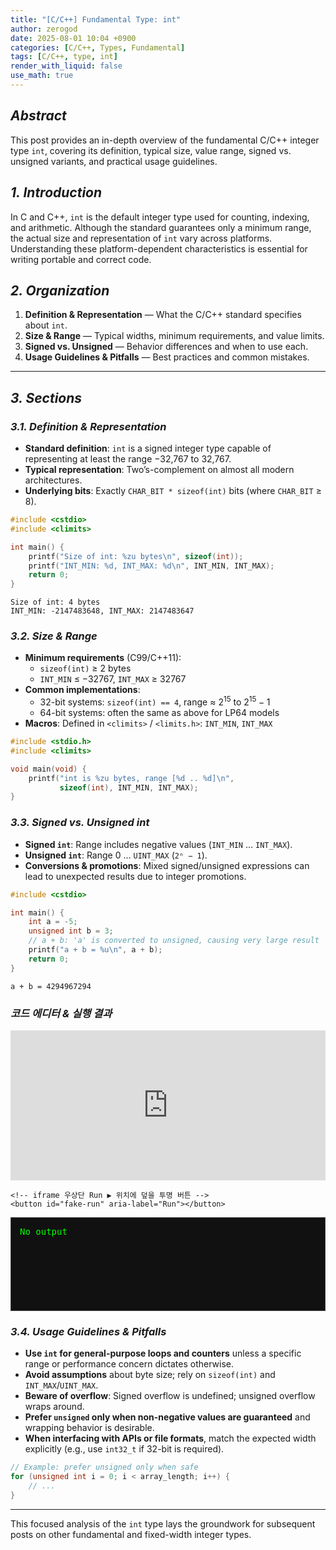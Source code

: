 ```yaml
---
title: "[C/C++] Fundamental Type: int"
author: zerogod
date: 2025-08-01 10:04 +0900
categories: [C/C++, Types, Fundamental]
tags: [C/C++, type, int]
render_with_liquid: false
use_math: true
---
```


## ***Abstract***  
This post provides an in-depth overview of the fundamental C/C++ integer type `int`, covering its definition, typical size, value range, signed vs. unsigned variants, and practical usage guidelines.

## ***1. Introduction***  
In C and C++, `int` is the default integer type used for counting, indexing, and arithmetic. Although the standard guarantees only a minimum range, the actual size and representation of `int` vary across platforms. Understanding these platform-dependent characteristics is essential for writing portable and correct code.

## ***2. Organization***  
1. **Definition & Representation** — What the C/C++ standard specifies about `int`.  
2. **Size & Range** — Typical widths, minimum requirements, and value limits.  
3. **Signed vs. Unsigned** — Behavior differences and when to use each.  
4. **Usage Guidelines & Pitfalls** — Best practices and common mistakes.

---

## ***3. Sections***

### ***3.1. Definition & Representation***  
- **Standard definition**: `int` is a signed integer type capable of representing at least the range −32,767 to 32,767.  
- **Typical representation**: Two’s-complement on almost all modern architectures.  
- **Underlying bits**: Exactly `CHAR_BIT * sizeof(int)` bits (where `CHAR_BIT` $\ge$ 8).

```cpp
#include <cstdio>
#include <climits>

int main() {
    printf("Size of int: %zu bytes\n", sizeof(int));
    printf("INT_MIN: %d, INT_MAX: %d\n", INT_MIN, INT_MAX);
    return 0;
}
```
```shell
Size of int: 4 bytes
INT_MIN: -2147483648, INT_MAX: 2147483647
```

### ***3.2. Size & Range***  
- **Minimum requirements** (C99/C++11):  
  - `sizeof(int)` $\ge$ 2 bytes  
  - `INT_MIN` $\le$ −32767, `INT_MAX` $\ge$ 32767  
- **Common implementations**:  
  - 32-bit systems: `sizeof(int) == 4`, range $\approx$ $2^{15}$ to $2^{15}-1$  
  - 64-bit systems: often the same as above for LP64 models  
- **Macros**: Defined in `<climits>` / `<limits.h>`: `INT_MIN`, `INT_MAX`

```cpp
#include <stdio.h>
#include <climits>

void main(void) {
    printf("int is %zu bytes, range [%d .. %d]\n",
           sizeof(int), INT_MIN, INT_MAX);
}
```
### ***3.3. Signed vs. Unsigned int***  
- **Signed `int`**: Range includes negative values (`INT_MIN` … `INT_MAX`).  
- **Unsigned `int`**: Range 0 … `UINT_MAX` (`2ⁿ − 1`).  
- **Conversions & promotions**: Mixed signed/unsigned expressions can lead to unexpected results due to integer promotions.

```cpp
#include <cstdio>

int main() {
    int a = -5;
    unsigned int b = 3;
    // a + b: 'a' is converted to unsigned, causing very large result
    printf("a + b = %u\n", a + b);
    return 0;
}
```
```shell
a + b = 4294967294
```

### ***코드 에디터 & 실행 결과***

  <style>
    /* wrapper를 기준으로 overlay 위치 계산 */
    #wrapper {
      position: relative;
      width: 100%;
      margin: auto;
    }

    /* iframe은 pointer-events:none 으로 편집 비활성화 */
    #oc-editor {
      width: 100%;
      height: 240px;
      border: none;
      pointer-events: none;
    }

    /* 투명 오버레이 버튼 */
    #fake-run {
      position: absolute;
      background: transparent;
      border: none;
      cursor: pointer;
      z-index: 10;
      /* top/left/width/height 는 JS에서 계산 */
    }

    /* 콘솔 */
    #console {
      background: #111;
      color: #0f0;
      padding: 1em;
      min-height: 120px;
      white-space: pre-wrap;
      overflow-y: auto;
      border: 1px solid #444;
      margin-top: .5em;
    }
    /* 숨겨진 포커스 홀더 */
    #focus-holder {
      position: absolute;
      width: 0;
      height: 0;
      overflow: hidden;
      outline: none;
    }
  </style>
<body>
  <div id="focus-holder" tabindex="-1"></div>
  <div id="wrapper">
    <!-- 1) 읽기 전용 에디터 (OneCompiler iFrame) -->
    <iframe
      id="oc-editor"
      src="https://onecompiler.com/embed/cpp?listenToEvents=true&hideLanguageSelection=true&hideNew=true&hideNewFileOption=true&hideTitle=true&hideEditorOptions=true&hideStdin=true&hideResult=true&theme=dark&codeChangeEvent=true">
    </iframe>

    <!-- iframe 우상단 Run ▶ 위치에 덮을 투명 버튼 -->
    <button id="fake-run" aria-label="Run"></button>
  </div>

  <!-- 4) 콘솔 -->
  <pre id="console">No output</pre>

  <script>
    // 고정 C++ 코드
    const FIXED_CODE = `
#include <cstdio>

int main() {
    int a = -5, b = 3;
    printf("a + b = %u\\n", a + b);
    return 0;
}

`;

    // 1) 실행 로직
    async function runCode() {
      const out = document.getElementById('console');
      out.textContent = 'Running…';

      try {
        const resp = await fetch(
          'https://onecompiler-apis.p.rapidapi.com/api/v1/run', {
            method: 'POST',
            headers: {
              'Content-Type':   'application/json',
              'X-RapidAPI-Key': '7876acb14emshbef1e44fdc99122p110b48jsn9f388c2d805a',
              'X-RapidAPI-Host':'onecompiler-apis.p.rapidapi.com'
            },
            body: JSON.stringify({
              language: 'cpp',
              version:  'latest',
              files: [{ name:'main.cpp', content: FIXED_CODE }]
            })
          }
        );
        const j = await resp.json();
        out.textContent = j.stdout || j.output || j.errors || j.stderr || 'No output';
      } catch (e) {
        out.textContent = 'Error: ' + e.message;
      }
    }

    // 2) 외부 버튼 클릭 바인딩
    document.getElementById('fake-run').addEventListener('click', runCode);

    // iframe 로드 완료 시점에 코드 주입
    document.getElementById('oc-editor').addEventListener('load', () => {
      const iframeWin = document.getElementById('oc-editor').contentWindow;
      // 1) 코드 주입
      iframeWin.postMessage({
        eventType: 'populateCode',
        language: 'cpp',
        files: [{ name:'main.cpp', content: FIXED_CODE.trimgStart() }]
      }, '*');
      // 2) 바로 포커스 해제
      setTimeout(() => {
        document.getElementById('oc-editor').blur();
        document.getElementById('focus-holder').focus();
        window.focus();
      }, 50);
    });

    // 5) overlay 위치/크기 계산 함수
    function updateOverlay() {
      const iframe  = document.getElementById('oc-editor');
      const overlay = document.getElementById('fake-run');
      const wrap    = document.getElementById('wrapper');

      const ifrRect = iframe.getBoundingClientRect();
      const wpRect  = wrap.getBoundingClientRect();

      // iframe 내부 우상단에 Run 버튼이 위치한다고 가정
      const btnW = 80;   // Run ▶ 버튼 예상 너비
      const btnH = 32;   // Run ▶ 버튼 예상 높이
      const padX = 16;   // 오른쪽 여백
      const padY = 16;   // 상단 여백

      // wrapper 기준 상대 좌표
      const top  = ifrRect.top  - wpRect.top + padY;
      const left = ifrRect.left - wpRect.left + (iframe.clientWidth - btnW - padX);

      overlay.style.width  = btnW + 'px';
      overlay.style.height = btnH + 'px';
      overlay.style.top    = top  + 'px';
      overlay.style.left   = left + 'px';
    }

    // 6) 초기/리사이즈 시 오버레이 업데이트
    window.addEventListener('load',   updateOverlay);
    window.addEventListener('resize', updateOverlay);
  </script>
</body>



### ***3.4. Usage Guidelines & Pitfalls***  
- **Use `int` for general-purpose loops and counters** unless a specific range or performance concern dictates otherwise.  
- **Avoid assumptions** about byte size; rely on `sizeof(int)` and `INT_MAX`/`UINT_MAX`.  
- **Beware of overflow**: Signed overflow is undefined; unsigned overflow wraps around.  
- **Prefer `unsigned` only when non-negative values are guaranteed** and wrapping behavior is desirable.  
- **When interfacing with APIs or file formats**, match the expected width explicitly (e.g., use `int32_t` if 32-bit is required).

```cpp
// Example: prefer unsigned only when safe
for (unsigned int i = 0; i < array_length; i++) {
    // ...
}
```
---

This focused analysis of the `int` type lays the groundwork for subsequent posts on other fundamental and fixed-width integer types.
